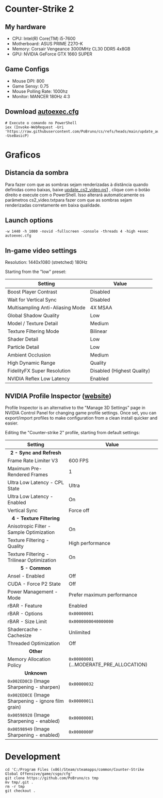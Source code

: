 # Counter-Strike 2
## My hardware
- CPU: Intel(R) Core(TM) i5-7600
- Motherboard: ASUS PRIME Z270-K
- Memory: Corsair Vengeance 3000MHz CL30 DDR5 4x8GB
- GPU: NVIDIA GeForce GTX 1660 SUPER

## Game Configs
- Mouse DPI: 800
- Game Sensy: 0.75
- Mouse Polling Rate: 1000hz
- Monitor: MANCER 180Hz 4:3

## Download **[autoexec.cfg](/autoexec.cfg)**
```
# Execute o comando no PowerShell
iex (Invoke-WebRequest -Uri 'https://raw.githubusercontent.com/PoBruno/cs/refs/heads/main/update_autoexec.ps1' -UseBasicP) 

```

# Graficos

## Distancia da sombra
Para fazer com que as sombras sejam renderizadas à distância quando definidas como baixas, baixe [update_cs2_video.ps1](/update_cs2_video.ps1)
, clique com o botão direito e execute com o PowerShell. Isso alterará automaticamente os parâmetros cs2_video.txtpara fazer com que as sombras sejam renderizadas corretamente em baixa qualidade.


## Launch options
`-w 1440 -h 1080 -novid -fullscreen -console -threads 4 -high +exec autoexec.cfg `

## In-game video settings
Resolution: 1440x1080 (stretched) 180Hz

Starting from the "low" preset:

| Setting                          | Value                      |
|----------------------------------|----------------------------|
| Boost Player Contrast            | Disabled                   |
| Wait for Vertical Sync           | Disabled                   |
| Multisampling Anti-Aliasing Mode | 4X MSAA                    |
| Global Shadow Quality            | Low                        |
| Model / Texture Detail           | Medium                     |
| Texture Filtering Mode           | Bilinear                   |
| Shader Detail                    | Low                        |
| Particle Detail                  | Low                        |
| Ambient Occlusion                | Medium                     |
| High Dynamic Range               | Quality                    |
| FidelityFX Super Resolution      | Disabled (Highest Quality) |
| NVIDIA Reflex Low Latency        | Enabled                    |


## NVIDIA Profile Inspector ([website](https://nvidiaprofileinspector.com))
Profile Inspector is an alternative to the "Manage 3D Settings" page in NVIDIA Control Panel for changing game profile settings. Once set, you can export/import profiles to make configuration from a clean install quicker and easier.

Editing the "Counter-strike 2" profile, starting from default settings:

| Setting                          | Value                      |
|----------------------------------|----------------------------|
| <div align="center">**2 - Sync and Refresh**</div> |          |
| Frame Rate Limiter V3            | 600 FPS                    |
| Maximum Pre-Rendered Frames      | 1                          |
| Ultra Low Latency - CPL State    | Ultra                      |
| Ultra Low Latency - Enabled      | On                         |
| Vertical Sync                    | Force off                  |
| <div align="center">**4 - Texture Filtering**</div> |         |
| Anisotropic Filter - Sample Optimization | On                 |
| Texture Filtering - Quality      | High performance           |
| Texture Filtering - Trilinear Optimization | On               |
| <div align="center">**5 - Common**</div> |                    |
| Ansel - Enabled                  | Off                        |
| CUDA - Force P2 State            | Off                        |
| Power Management - Mode          | Prefer maximum performance |
| rBAR - Feature                   | Enabled                    |
| rBAR - Options                   | `0x00000001`               |
| rBAR - Size Limit                | `0x0000000040000000`       |
| Shadercache - Cachesize          | Unlimited                  |
| Threaded Optimization            | Off                        |
| <div align="center">**Other**</div> |                         |
| Memory Allocation Policy         | `0x00000001` (...MODERATE_PRE_ALLOCATION) |
| <div align="center">**Unknown**</div> |                       |
| `0x002ED8CD` (Image Sharpening - sharpen) | `0x00000032`      |
| `0x002ED8CE` (Image Sharpening - ignore film grain) | `0x00000011` |
| `0x00598928` (Image Sharpening - enabled) | `0x00000001`      |
| `0x00598949` (Image Sharpening - enabled) | `0x0000000F`      |


# Development

```
cd 'C:/Program Files (x86)/Steam/steamapps/common/Counter-Strike Global Offensive/game/csgo/cfg'
git clone https://github.com/PoBruno/cs tmp
mv tmp/.git .
rm -r tmp
git checkout .
```
